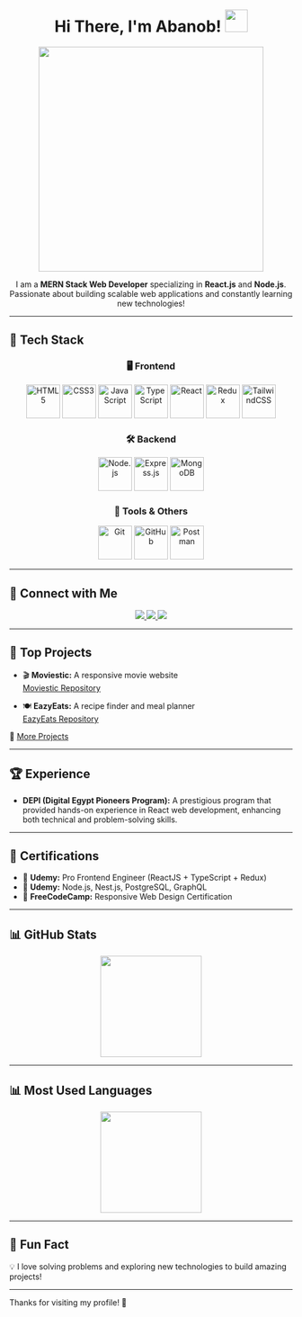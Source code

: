 <h1 align="center">
  Hi There, I'm Abanob!  
  <img src="https://user-images.githubusercontent.com/18350557/176309783-0785949b-9127-417c-8b55-ab5a4333674e.gif" width="40px">
</h1>

<div align="center">

  <img src="https://media.giphy.com/media/ZVik7pBtu9dNS/giphy.gif" width="400px">

  I am a **MERN Stack Web Developer** specializing in **React.js** and **Node.js**. Passionate about building scalable web applications and constantly learning new technologies!
  
</div>

---

## 🚀 **Tech Stack**  

<div align="center">

### 🖥️ **Frontend**
<img src="https://cdn.jsdelivr.net/gh/devicons/devicon/icons/html5/html5-original.svg" height="60" alt="HTML5"/>
<img src="https://cdn.jsdelivr.net/gh/devicons/devicon/icons/css3/css3-original.svg" height="60" alt="CSS3"/>
<img src="https://cdn.jsdelivr.net/gh/devicons/devicon/icons/javascript/javascript-original.svg" height="60" alt="JavaScript"/>
<img src="https://cdn.jsdelivr.net/gh/devicons/devicon/icons/typescript/typescript-original.svg" height="60" alt="TypeScript"/>
<img src="https://cdn.jsdelivr.net/gh/devicons/devicon/icons/react/react-original.svg" height="60" alt="React"/>
<img src="https://cdn.jsdelivr.net/gh/devicons/devicon/icons/redux/redux-original.svg" height="60" alt="Redux"/>
<img src="https://www.vectorlogo.zone/logos/tailwindcss/tailwindcss-icon.svg" height="60" alt="TailwindCSS"/>

### 🛠️ **Backend**
<img src="https://cdn.jsdelivr.net/gh/devicons/devicon/icons/nodejs/nodejs-original.svg" height="60" alt="Node.js"/>
<img src="https://cdn.jsdelivr.net/gh/devicons/devicon/icons/express/express-original.svg" height="60" alt="Express.js"/>
<img src="https://cdn.jsdelivr.net/gh/devicons/devicon/icons/mongodb/mongodb-original.svg" height="60" alt="MongoDB"/>

### 🔧 **Tools & Others**
<img src="https://cdn.jsdelivr.net/gh/devicons/devicon/icons/git/git-original.svg" height="60" alt="Git"/>
<img src="https://cdn.jsdelivr.net/gh/devicons/devicon/icons/github/github-original.svg" height="60" alt="GitHub"/>
<img src="https://www.vectorlogo.zone/logos/getpostman/getpostman-icon.svg" height="60" alt="Postman"/>

</div>

---

## 🔗 **Connect with Me**

<p align="center">
  <a href="https://www.linkedin.com/in/abanob-rafik-a16079269?utm_source=share&utm_campaign=share_via&utm_content=profile&utm_medium=android_app">
    <img src="https://img.shields.io/badge/LinkedIn-0077B5?style=for-the-badge&logo=linkedin&logoColor=white">
  </a>
  <a href="https://www.codewars.com/users/AbanobRafik">
    <img src="https://img.shields.io/badge/Codewars-B1361E?style=for-the-badge&logo=codewars&logoColor=white">
  </a>
  <a href="https://www.frontendmentor.io/profile/AbanobRafik">
    <img src="https://img.shields.io/badge/Frontend%20Mentor-3F54A3?style=for-the-badge&logo=frontendmentor&logoColor=white">
  </a>
</p>

---

## 🚀 **Top Projects**

- 🎬 **Moviestic:** A responsive movie website  
  [Moviestic Repository](https://github.com/AbanobRafik/Moviestic)

- 🍽 **EazyEats:** A recipe finder and meal planner  
  [EazyEats Repository](https://github.com/AbanobRafik/EAZYEATS)

🔗 [More Projects](https://github.com/AbanobRafik)  

---

## 🏆 **Experience**

- **DEPI (Digital Egypt Pioneers Program):** A prestigious program that provided hands-on experience in React web development, enhancing both technical and problem-solving skills.

---

## 📜 **Certifications**

- 🏅 **Udemy:** Pro Frontend Engineer (ReactJS + TypeScript + Redux)  
- 🏅 **Udemy:** Node.js, Nest.js, PostgreSQL, GraphQL  
- 🏅 **FreeCodeCamp:** Responsive Web Design Certification  

---

## 📊 **GitHub Stats**

<div align="center">
  <img src="https://github-readme-stats.vercel.app/api?username=AbanobRafik&show_icons=true&theme=tokyonight" height="180">
</div>

---

## 📊 **Most Used Languages**

<div align="center">
  <img src="https://github-readme-stats.vercel.app/api/top-langs/?username=AbanobRafik&langs_count=8&theme=tokyonight&layout=compact" height="180">
</div>

---

## 🎉 **Fun Fact**
💡 I love solving problems and exploring new technologies to build amazing projects!

---

Thanks for visiting my profile! 🚀